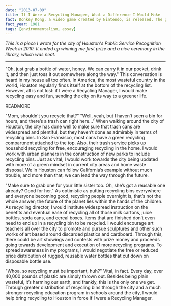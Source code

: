 ```yaml
---
date: "2013-07-09"
title: If I Were a Recycling Manager, What a Difference I Would Make
fact: Donkey Kong, a video game created by Nintendo, is released. The game marks the debut of Nintendo's future mascot, Mario.
fact_year: 1981
tags: [environmentalism, essay]
---
```


_This is a piece I wrote for the city of Houston's Public Service Recognition Week in 2010. It ended up winning me first prize and a nice ceremony in the library, which was neat._

---

"Oh, just grab a bottle of water, honey. We can carry it in our pocket, drink it, and then just toss it out somewhere along the way." This conversation is heard in my house all too often. In America, the most wasteful country in the world, Houston regularly finds itself at the bottom of the recycling list. However, all is not lost: if I were a Recycling Manager, I would make recycling easy and fun, sending the city on its way to a greener life.

READMORE

"Mom, shouldn’t you recycle that?" "Well, yeah, but I haven’t seen a bin for hours, and there’s a trash can right here..." When walking around the city of Houston, the city has done well to make sure that trash cans are widespread and plentiful, but they haven’t done as admirably in terms of recycling bins. In San Fransisco, most cans have a green recycling compartment attached to the top. Also, their trash service picks up household recycling for free, encouraging recycling in the home. I would work with urban planners in the construction of new parks to include recycling bins. Just as vital, I would work towards the city being updated with more of a green mindset in current city areas and home waste disposal. We in Houston can follow California’s example without much trouble, and more than that, we can lead the way through the future.

"Make sure to grab one for your little sister too. Oh, she’s got a reusable one already? Good for her." As optimistic as putting recycling bins everywhere and everyone becoming good, recycling people overnight is, that’s not the whole answer; the future of the planet lies within the hands of the children. As recycling director, I would institute widespread instruction on the benefits and eventual ease of recycling all of those milk cartons, juice bottles, soda cans, and cereal boxes. Items that are finished don’t even need to end up in a recycling bin to be recycled. I would encourage art teachers all over the city to promote and pursue sculptures and other such works of art based around discarded plastics and cardboard. Through this, there could be art showings and contests with prize money and proceeds going towards development and execution of more recycling programs. To spread awareness in my programs, I would negotiate the free or reduced price distribution of rugged, reusable water bottles that cut down on disposable bottle use.

"Whoa, so recycling must be important, huh?" Vital, in fact. Every day, over 40,000 pounds of plastic are simply thrown out. Besides being plain wasteful, it’s harming our earth, and frankly, this is the only one we get. Through greater distribution of recycling bins through the city and a much stronger recycling education program in schools around the city, I would help bring recycling to Houston in force if I were a Recycling Manager.
